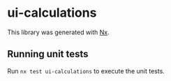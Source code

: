 # ui-calculations

This library was generated with [Nx](https://nx.dev).

## Running unit tests

Run `nx test ui-calculations` to execute the unit tests.
